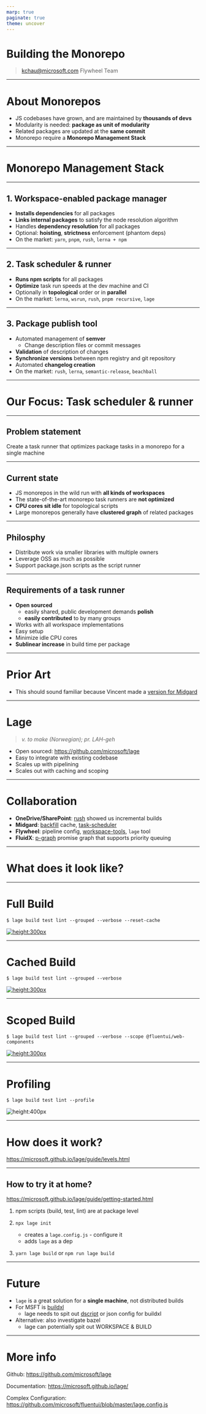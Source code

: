 ```yaml
---
marp: true
paginate: true
theme: uncover
---
```


# Building the Monorepo

> <kchau@microsoft.com>
> Flywheel Team

---

# About Monorepos

- JS codebases have grown, and are maintained by **thousands of devs**
- Modularity is needed: **package as unit of modularity**
- Related packages are updated at the **same commit**
- Monorepo require a **Monorepo Management Stack**

---

# Monorepo Management Stack

---

## 1. Workspace-enabled package manager

- **Installs dependencies** for all packages
- **Links internal packages** to satisfy the node resolution algorithm
- Handles **dependency resolution** for all packages
- Optional: **hoisting**, **strictness** enforcement (phantom deps)
- On the market: `yarn`, `pnpm`, `rush`, `lerna + npm`

---

## 2. Task scheduler & runner

- **Runs npm scripts** for all packages
- **Optimize** task run speeds at the dev machine and CI
- Optionally in **topological** order or in **parallel**
- On the market: `lerna`, `wsrun`, `rush`, `pnpm recursive`, `lage`

---

## 3. Package publish tool

- Automated management of **semver**
  - Change description files or commit messages
- **Validation** of description of changes
- **Synchronize versions** between npm registry and git repository
- Automated **changelog creation**
- On the market: `rush`, `lerna`, `semantic-release`, `beachball`

---

# Our Focus: Task scheduler & runner

---

## Problem statement

Create a task runner that optimizes package tasks in a monorepo for a single machine

---

## Current state

- JS monorepos in the wild run with **all kinds of workspaces**
- The state-of-the-art monorepo task runners are **not optimized**
- **CPU cores sit idle** for topological scripts
- Large monorepos generally have **clustered graph** of related packages

---

## Philosphy

- Distribute work via smaller libraries with multiple owners
- Leverage OSS as much as possible
- Support package.json scripts as the script runner

---

## Requirements of a task runner

- **Open sourced**
  - easily shared, public development demands **polish**
  - **easily contributed** to by many groups
- Works with all workspace implementations
- Easy setup
- Minimize idle CPU cores
- **Sublinear increase** in build time per package

---

# Prior Art

- This should sound familiar because Vincent made a [version for Midgard](https://msfast.visualstudio.com/FAST/_git/Midgard?path=%2Fpackages%2Fbuild-pipelines%2Fsrc)

---

# Lage

> _v. to make (Norwegian); pr. LAH-geh_

- Open sourced: https://github.com/microsoft/lage
- Easy to integrate with existing codebase
- Scales up with pipelining
- Scales out with caching and scoping

---

# Collaboration

- **OneDrive/SharePoint**: [rush](https://rushjs.io) showed us incremental builds
- **Midgard**: [backfill](https://github.com/microsoft/backfill) cache, [task-scheduler](https://github.com/microsoft/task-scheduler)
- **Flywheel**: pipeline config, [workspace-tools](https://github.com/microsoft/workspace-tools), `lage` tool
- **FluidX**: [p-graph](https://github.com/microsoft/p-graph) promise graph that supports priority queuing

---

# What does it look like?

---

# Full Build

```shell
$ lage build test lint --grouped --verbose --reset-cache
```

[![height:300px](https://asciinema.org/a/352651.svg)](https://asciinema.org/a/352651?speed=100)

---

# Cached Build

```shell
$ lage build test lint --grouped --verbose
```

[![height:300px](https://asciinema.org/a/352653.svg)](https://asciinema.org/a/352653?speed=25)

---

# Scoped Build

```shell
$ lage build test lint --grouped --verbose --scope @fluentui/web-components
```

[![height:300px](https://asciinema.org/a/352654.svg)](https://asciinema.org/a/352654?speed=25)

---

# Profiling

```shell
$ lage build test lint --profile
```

![height:400px](https://microsoft.github.io/lage/assets/img/sample-profile.9725510b.png)

---

# How does it work?

https://microsoft.github.io/lage/guide/levels.html

---

## How to try it at home?

https://microsoft.github.io/lage/guide/getting-started.html

1. npm scripts (build, test, lint) are at package level
2. `npx lage init`

   - creates a `lage.config.js` - configure it
   - adds `lage` as a dep

3. `yarn lage build` or `npm run lage build`

---

# Future

- `lage` is a great solution for a **single machine**, not distributed builds
- For MSFT is [buildxl](https://github.com/microsoft/buildxl)
  - lage needs to spit out [dscript](https://github.com/microsoft/BuildXL/blob/master/Documentation/Wiki/DScript/Introduction.md) or json config for buildxl
- Alternative: also investigate bazel
  - lage can potentially spit out WORKSPACE & BUILD

---

# More info

Github:
https://github.com/microsoft/lage

Documentation:
https://microsoft.github.io/lage/

Complex Configuration:
https://github.com/microsoft/fluentui/blob/master/lage.config.js
